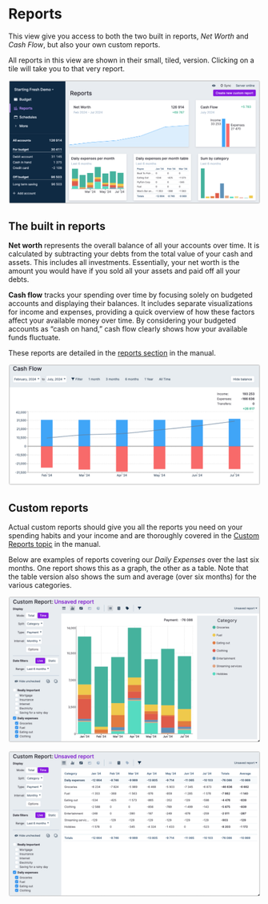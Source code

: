 # Reports

This view give you access to both the two built in reports, _Net Worth_ and _Cash Flow_, but also your own custom reports.

All reports in this view are shown in their small, tiled, version. Clicking on a tile will take you to that very report.


![Reports overview](/static/img/a-tour-of-actual/tour-reports-overview.png)

## The built in reports

**Net worth** represents the overall balance of all your accounts over time. It is calculated by subtracting your debts
from the total value of your cash and assets. This includes all investments. Essentially, your net worth is the amount
you would have if you sold all your assets and paid off all your debts.

**Cash flow** tracks your spending over time by focusing solely on budgeted accounts and displaying their balances.
It includes separate visualizations for income and expenses, providing a quick overview of how these factors affect
your available money over time. By considering your budgeted accounts as “cash on hand,” cash flow clearly shows how your available funds fluctuate.

These reports are detailed in the [reports section](/docs/reports/) in the manual.

![Cashflow report](/static/img/a-tour-of-actual/tour-reports-cashflow.png)


## Custom reports


Actual custom reports should give you all the reports you need on your spending habits and your income and are 
thoroughly covered in the [Custom Reports topic](/docs/reports/custom-reports) in the manual. 

Below are examples of reports covering our _Daily Expenses_ over the last six months. One report shows this as a graph, 
the other as a table. Note that the table version also shows the sum and average (over six months) 
for the various categories.

![Custom report showing daily expenses as graph](/static/img/a-tour-of-actual/tour-reports-daily-expenses-graph.png)

![Custom report showing daily expenses as table](/static/img/a-tour-of-actual/tour-reports-daily-expenses-table.png)
